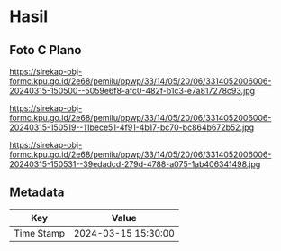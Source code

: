 # Hasil

## Foto C Plano

https://sirekap-obj-formc.kpu.go.id/2e68/pemilu/ppwp/33/14/05/20/06/3314052006006-20240315-150500--5059e6f8-afc0-482f-b1c3-e7a817278c93.jpg

https://sirekap-obj-formc.kpu.go.id/2e68/pemilu/ppwp/33/14/05/20/06/3314052006006-20240315-150519--11bece51-4f91-4b17-bc70-bc864b672b52.jpg

https://sirekap-obj-formc.kpu.go.id/2e68/pemilu/ppwp/33/14/05/20/06/3314052006006-20240315-150531--39edadcd-279d-4788-a075-1ab406341498.jpg


## Metadata

| Key        | Value               |
| ---------- | ------------------- |
| Time Stamp | 2024-03-15 15:30:00 |



